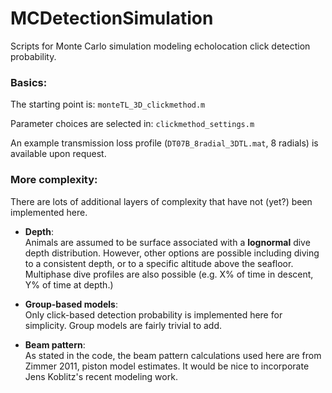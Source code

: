 # MCDetectionSimulation
Scripts for Monte Carlo simulation modeling echolocation click detection probability.

### Basics:
The starting point is: 
      `monteTL_3D_clickmethod.m`

Parameter choices are selected in: 
      `clickmethod_settings.m`

An example transmission loss profile (`DT07B_8radial_3DTL.mat`, 8 radials) is available upon request.


### More complexity: 
There are lots of additional layers of complexity that have not (yet?) been implemented here. 

* **Depth**:  
   Animals are assumed to be surface associated with a **lognormal** dive depth distribution. 
   However, other options are possible including diving to a consistent depth, or to a specific altitude above the seafloor. Multiphase dive profiles are also possible (e.g. X% of time in descent, Y% of time at depth.)

* **Group-based models**:  
   Only click-based detection probability is implemented here for simplicity. Group models are fairly trivial to add.
   
* **Beam pattern**:  
   As stated in the code, the beam pattern calculations used here are from Zimmer 2011, piston model estimates. 
   It would be nice to incorporate Jens Koblitz's recent modeling work.
  
